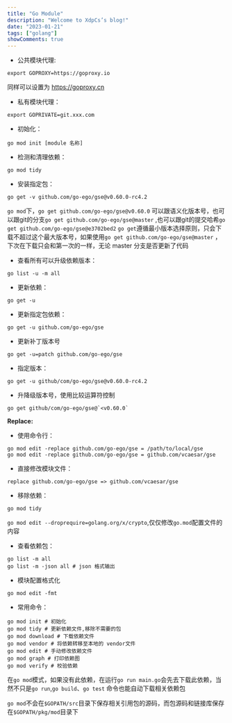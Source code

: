 ```yaml
---
title: "Go Module"
description: "Welcome to XdpCs’s blog!"
date: "2023-01-21"
tags: ["golang"]
showComments: true
---
```


* 公共模块代理:

```shell
export GOPROXY=https://goproxy.io  
```

同样可以设置为 https://goproxy.cn

* 私有模块代理：

```shell
export GOPRIVATE=git.xxx.com
```

* 初始化：

```shell
go mod init [module 名称]
```

* 检测和清理依赖：

```shell
go mod tidy
```

* 安装指定包：

```shell
go get -v github.com/go-ego/gse@v0.60.0-rc4.2
```

`go mod`下，`go get github.com/go-ego/gse@v0.60.0`
可以跟语义化版本号，也可以跟git的分支`go get github.com/go-ego/gse@master`
,也可以跟git的提交哈希`go get github.com/go-ego/gse@e3702bed2`
`go get`遵循最小版本选择原则，只会下载不超过这个最大版本号，如果使用`go get github.com/go-ego/gse@master`
，下次在下载只会和第一次的一样，无论 master 分支是否更新了代码

* 查看所有可以升级依赖版本：

```shell
go list -u -m all
```

* 更新依赖：

```shell
go get -u
```

* 更新指定包依赖：

```shell
go get -u github.com/go-ego/gse
```

* 更新补丁版本号

```shell
go get -u=patch github.com/go-ego/gse
```

* 指定版本：

```shell
go get -u github/com/go-ego/gse@v0.60.0-rc4.2
```

* 升降级版本号，使用比较运算符控制

```shell
go get github/com/go-ego/gse@`<v0.60.0`
```

**Replace:**

* 使用命令行：

```shell
go mod edit -replace github.com/go-ego/gse = /path/to/local/gse
go mod edit -replace github.com/go-ego/gse = github.com/vcaesar/gse
```

* 直接修改模块文件：

```shell
replace github.com/go-ego/gse => github.com/vcaesar/gse
```

* 移除依赖：

```shell
go mod tidy
```

`go mod edit --droprequire=golang.org/x/crypto`,仅仅修改`go.mod`配置文件的内容

* 查看依赖包：

```shell
go list -m all
go list -m -json all # json 格式输出
```

* 模块配置格式化

```shell
go mod edit -fmt
```

* 常用命令：

```shell
go mod init # 初始化
go mod tidy # 更新依赖文件,移除不需要的包
go mod download # 下载依赖文件
go mod vendor # 将依赖转移至本地的 vendor文件
go mod edit # 手动修改依赖文件
go mod graph # 打印依赖图
go mod verify # 校验依赖
```

在`go mod`模式，如果没有此依赖，在运行`go run main.go`会先去下载此依赖，当然不只是`go run`,`go build`、`go test`
命令也能自动下载相关依赖包

`go mod`不会在`$GOPATH/src`目录下保存相关引用包的源码，而包源码和链接库保存在`$GOPATH/pkg/mod`目录下